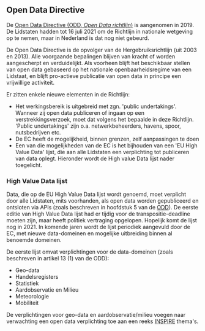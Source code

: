 ## Open Data Directive

De [Open Data Directive (ODD, *Open Data richtlijn*)](https://eur-lex.europa.eu/legal-content/EN/TXT/?qid=1561563110433&uri=CELEX:32019L1024) is aangenomen in 2019. De Lidstaten hadden tot 16 juli 2021 om de Richtlijn in nationale wetgeving op te nemen, maar in Nederland is dat nog niet gebeurd.

De Open Data Directive is de opvolger van de Hergebruiksrichtlijn (uit 2003 en 2013). Alle voorgaande bepalingen blijven van kracht of worden aangescherpt en verduidelijkt. Als voorheen blijft het beschikbaar stellen van open data gebaseerd op het nationale openbaarheidsregime van een Lidstaat, en blijft pro-actieve publicatie van open data in principe een vrijwillige activiteit.

Er zitten enkele nieuwe elementen in de Richtlijn:
* Het werkingsbereik is uitgebreid met zgn. 'public undertakings'. Wanneer zij open data publiceren of ingaan op een verstrekkingsverzoek, moet dat volgens het bepaalde in deze Richtlijn. 'Public undertakings' zijn o.a. netwerkbeheerders, havens, spoor, nutsbedrijven etc.
* De EC heeft de mogelijkheid, binnen grenzen, zelf aanpassingen te doen
* Een van die mogelijkheden van de EC is het bijhouden van een 'EU High Value Data' lijst, die aan alle Lidstaten een verplichting tot publiceren van data oplegt. Hieronder wordt de High value Data lijst nader toegelicht.

### High Value Data lijst
Data, die op de EU High Value Data lijst wordt genoemd, moet verplicht door alle Lidstaten, mits voorhanden, als open data worden gepubliceerd en ontsloten via APIs (zoals beschreven in hoofdstuk 5 van de [ODD](#open-data-directive)).
De eerste editie van High Value Data lijst had er tijdig voor de transpositie-deadline moeten zijn, maar heeft politiek vertraging opgelopen. Hopelijk komt de lijst nog in 2021. In komende jaren wordt de lijst periodiek aangevuld door de EC, met nieuwe data-domeinen en mogelijke uitbreiding binnen al benoemde domeinen.

De eerste lijst omvat verplichtingen voor de data-domeinen (zoals beschreven in artikel 13 (1) van de ODD):
* Geo-data
* Handelsregisters
* Statistiek
* Aardobservatie en Milieu
* Meteorologie
* Mobiliteit

De verplichtingen voor geo-data en aardobservatie/milieu voegen naar verwachting een open data verplichting toe aan een reeks [INSPIRE](#inspire-richtlijn) thema's.
